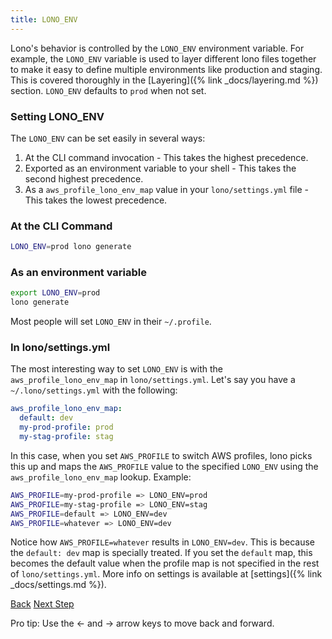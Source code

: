 ```yaml
---
title: LONO_ENV
---
```


Lono's behavior is controlled by the `LONO_ENV` environment variable.  For example, the `LONO_ENV` variable is used to layer different lono files together to make it easy to define multiple environments like production and staging.  This is covered thoroughly in the [Layering]({% link _docs/layering.md %}) section.  `LONO_ENV` defaults to `prod` when not set.

### Setting LONO_ENV

The `LONO_ENV` can be set easily in several ways:

1. At the CLI command invocation - This takes the highest precedence.
2. Exported as an environment variable to your shell - This takes the second highest precedence.
3. As a `aws_profile_lono_env_map` value in your `lono/settings.yml` file - This takes the lowest precedence.

### At the CLI Command

```sh
LONO_ENV=prod lono generate
```

### As an environment variable

```sh
export LONO_ENV=prod
lono generate
```

Most people will set `LONO_ENV` in their `~/.profile`.

### In lono/settings.yml

The most interesting way to set `LONO_ENV` is with the `aws_profile_lono_env_map` in `lono/settings.yml`.  Let's say you have a `~/.lono/settings.yml` with the following:

```yaml
aws_profile_lono_env_map:
  default: dev
  my-prod-profile: prod
  my-stag-profile: stag
```

In this case, when you set `AWS_PROFILE` to switch AWS profiles, lono picks this up and maps the `AWS_PROFILE` value to the specified `LONO_ENV` using the `aws_profile_lono_env_map` lookup.  Example:

```sh
AWS_PROFILE=my-prod-profile => LONO_ENV=prod
AWS_PROFILE=my-stag-profile => LONO_ENV=stag
AWS_PROFILE=default => LONO_ENV=dev
AWS_PROFILE=whatever => LONO_ENV=dev
```

Notice how `AWS_PROFILE=whatever` results in `LONO_ENV=dev`.  This is because the `default: dev` map is specially treated. If you set the `default` map, this becomes the default value when the profile map is not specified in the rest of `lono/settings.yml`.  More info on settings is available at [settings]({% link _docs/settings.md %}).

<a id="prev" class="btn btn-basic" href="{% link _docs/directory-structure.md %}">Back</a>
<a id="next" class="btn btn-primary" href="{% link _docs/import-template.md %}">Next Step</a>
<p class="keyboard-tip">Pro tip: Use the <- and -> arrow keys to move back and forward.</p>
